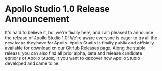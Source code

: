 # Apollo Studio 1.0 Release Announcement

It's hard to believe it, but we're finally here, and I am pleased to announce the release of Apollo Studio 1.0! We're aware everyone is eager to try all the new ideas they have for Apollo. Apollo Studio is finally public and officially available for download on our [GitHub Releases](https://github.com/mat1jaczyyy/apollo-studio/releases) page. Along the stable release, you can also find all prior alpha, beta and release candidate editions of Apollo Studio, if you want to discover how Apollo Studio developed and came to be.

